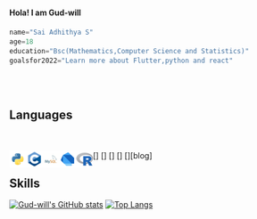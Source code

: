 #### Hola! I am Gud-will

```python
name="Sai Adhithya S"
age=18
education="Bsc(Mathematics,Computer Science and Statistics)"
goalsfor2022="Learn more about Flutter,python and react"
```
<br></br>

## Languages
<br></br>
[<img align="left" alt="python" width="30px" src="https://raw.githubusercontent.com/github/explore/80688e429a7d4ef2fca1e82350fe8e3517d3494d/topics/python/python.png" />]
[<img align="left" alt="c" width="30px" src="https://raw.githubusercontent.com/github/explore/f3e22f0dca2be955676bc70d6214b95b13354ee8/topics/c/c.png" />]
[<img align="left" alt="mysql" width="30px" src="https://raw.githubusercontent.com/github/explore/80688e429a7d4ef2fca1e82350fe8e3517d3494d/topics/mysql/mysql.png" />]
[<img align="left" alt="dart" width="30px" src="https://raw.githubusercontent.com/Gud-will/Gud-will/main/icons8-dart-48.png?token=GHSAT0AAAAAABQIEXCMZITLBMDHK5SPACG4YPFAVKA" />]
[<img align="left" alt="r" width="30px" src="https://raw.githubusercontent.com/github/explore/80688e429a7d4ef2fca1e82350fe8e3517d3494d/topics/r/r.png" />][blog]

## Skills
[![Gud-will's GitHub stats](https://github-readme-stats.vercel.app/api?username=Gud-will&hide=stars&count_private=true&show_icons=true&theme=tokyonight)](https://github.com/anuraghazra/github-readme-stats)
[![Top Langs](https://github-readme-stats.vercel.app/api/top-langs?username=Gud-will&show_icons=true&theme=tokyonight)](https://github.com/anuraghazra/github-readme-stats)

